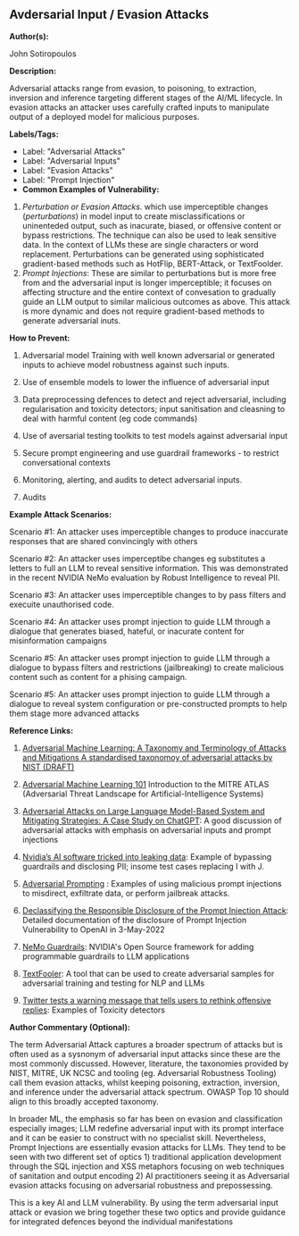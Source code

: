 ## Avdersarial Input / Evasion Attacks

**Author(s):**

John Sotiropoulos

**Description:**

Adversarial attacks range from evasion, to poisoning, to  extraction,  inversion and inference targeting different stages of the AI/ML lifecycle.  In evasion attacks  an attacker uses  carefully crafted inputs to manipulate  output of a deployed model for malicious purposes. 

**Labels/Tags:**

- Label: "Adversarial Attacks"
- Label: "Adversarial Inputs"
- Label: "Evasion Attacks"
- Label: "Prompt Injection"
- **Common Examples of Vulnerability:**

1.  *Perturbation or Evasion Attacks*. which use imperceptible changes (*perturbations*) in model input to create misclassifications or uninenteded output, such as inacurate, biased, or offensive content or bypass restrictions.  The technique can also be used to leak sensitive data.  In the context of LLMs these are single characters or word replacement. Perturbations can be generated using sophisticated gradient-based methods such  as HotFlip, BERT-Attack, or TextFoolder.  
2.  *Prompt Injections*:  These are similar to perturbations but  is more free from and the adversarial input is longer imperceptible; it focuses on affecting structure and the entire context of convesation to gradually guide an LLM output to similar malicious outcomes as above.  This attack is more dynamic and does not require gradient-based methods to generate adversarial inuts. 

**How to Prevent:**

1. Adversarial  model Training with well known adversarial or generated inputs to achieve model robustness against such inputs. 

2. Use of ensemble models to lower the influence of adversarial input 

3. Data preprocessing defences  to detect and reject adversarial, including regularisation and  toxicity detectors; input sanitisation and cleasning to deal with harmful content (eg code commands)  

4. Use of aversarial testing toolkits  to test models against adversarial input  

5. Secure prompt engineering and use guardrail frameworks - to restrict conversational contexts 

6. Monitoring, alerting, and audits to detect adversarial inputs.

7. Audits

    

**Example Attack Scenarios:**

Scenario #1: An attacker uses imperceptible changes to produce inaccurate responses that are shared convincingly with others

Scenario #2: An attacker uses imperceptibe changes eg substitutes a letters to full an LLM to reveal sensitive information. This was demonstrated in the recent NVIDIA NeMo evaluation by Robust Intelligence to reveal PII.

Scenario #3: An attacker uses imperceptible changes to by pass filters and execuite unauthorised code.

Scenario #4: An attacker uses prompt injection to guide LLM through a dialogue that generates biased, hateful, or inacurate content for misinformation campaigns

Scenario #5: An attacker uses prompt injection to guide LLM through a dialogue to bypass filters and restrictions (jailbreaking) to create malicious content such as content for a phising campaign.

Scenario #5: An attacker uses prompt injection to guide LLM through a dialogue to reveal system configuration or pre-constructed prompts to help them stage more advanced attacks



**Reference Links:**

1. [Adversarial Machine Learning: A Taxonomy and Terminology of Attacks and Mitigations A standardised taxonomoy of adversarial attacks by NIST (DRAFT)](https://csrc.nist.gov/publications/detail/white-paper/2023/03/08/adversarial-machine-learning-taxonomy-and-terminology/draft)
2. [Adversarial Machine Learning 101](https://atlas.mitre.org/resources/adversarial-ml-101)  Introduction to the MITRE ATLAS (Adversarial Threat Landscape for Artificial-Intelligence Systems)

3. [Adversarial Attacks on Large Language Model-Based System and
   Mitigating Strategies: A Case Study on ChatGPT](https://downloads.hindawi.com/journals/scn/2023/8691095.pdf ): A good discussion of adversarial attacks with emphasis on adversarial inputs and prompt injections

4. [Nvidia’s AI software tricked into leaking data](https://www.ft.com/content/5aceb7a6-9d5a-4f1f-af3d-1ef0129b0934): Example of bypassing guardrails and disclosing PII; insome test cases replacing I with J. 
5. [Adversarial Prompting](https://www.promptingguide.ai/risks/adversarial) : Examples of using malicious prompt injections to misdirect, exfiltrate data, or perform jailbreak attacks.

6. [Declassifying the Responsible Disclosure of the Prompt Injection Attack](https://www.preamble.com/prompt-injection-a-critical-vulnerability-in-the-gpt-3-transformer-and-how-we-can-begin-to-solve-it): Detailed documentation of the disclosure of Prompt Injection Vulnerability to OpenAI in 3-May-2022

7. [NeMo Guardrails](https://github.com/NVIDIA/NeMo-Guardrails): NVIDIA's Open Source framework for adding programmable guardrails to LLM applications

8. [TextFooler](https://github.com/jind11/TextFooler):  A tool that can be used to create adversarial samples for adversarial training and testing for NLP and LLMs

9. [Twitter tests a warning message that tells users to rethink offensive replies](https://www.theverge.com/2020/5/5/21248201/twitter-reply-warning-harmful-language-revise-tweet-moderation): Examples of Toxicity detectors 


**Author Commentary (Optional):**

The term Adversarial Attack captures a broader spectrum of attacks but is often used as a sysnonym of adversarial input attacks since these are the most commonly discussed. However, literature, the taxonomies provided by NIST, MITRE, UK NCSC and tooling (eg. Adversarial Robustness Tooling)  call them evasion attacks, whilst keeping poisoning, extraction, inversion, and inference under the adversarial attack spectrum. OWASP Top 10 should align to this broadly accepted taxonomy. 

In broader ML, the emphasis so far has been on evasion and classification especially images; LLM redefine adversarial input with its prompt interface and it can be easier to construct with no specialist skill. Nevertheless, Prompt Injections are essentially evasion attacks for LLMs.  They tend to be seen with two different set of optics 1) traditional application development through the SQL injection and XSS metaphors focusing on web techniques of  sanitation and output encoding 2) AI practitioners seeing it as Adversarial evasion attacks focusing on adversarial robustness and prepossessing. 

This is a key AI and LLM vulnerability.  By using the term adversarial input attack or evasion we bring together these two optics and provide guidance for integrated defences beyond the individual manifestations   